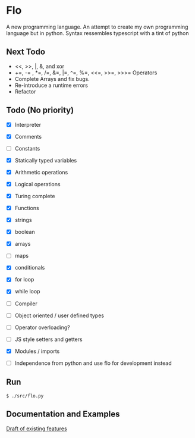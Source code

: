 # Flo 
A new programming language.
An attempt to create my own programming language but in python. 
Syntax ressembles typescript with a tint of python

## Next Todo
- <<, >>, |, &, and xor
- +=, -= , *=, /=, &=, |=, ^=, %=, <<=, >>=, >>>= Operators
- Complete Arrays and fix bugs.
- Re-introduce a runtime errors
- Refactor

## Todo (No priority)
- [x] Interpreter
- [x] Comments
- [ ] Constants
- [x] Statically typed variables
- [x] Arithmetic operations
- [x] Logical operations
- [x] Turing complete
- [x] Functions
- [x] strings
- [x] boolean
- [x] arrays
- [ ] maps
- [x] conditionals
- [x] for loop
- [x] while loop
- [ ] Compiler
- [ ] Object oriented / user defined types
- [ ] Operator overloading?
- [ ] JS style setters and getters
- [x] Modules / imports
- [ ] Independence from python and use flo for development instead


## Run
```console
$ ./src/flo.py
```
## Documentation and Examples
[Draft of existing features](docs/concepts.md)

